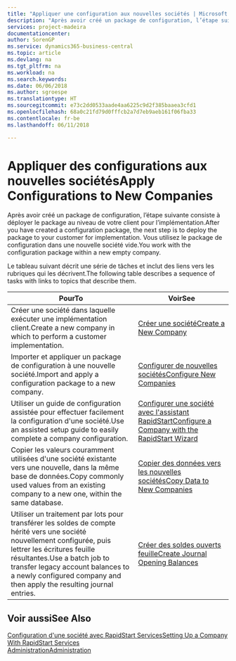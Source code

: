 ```yaml
---
title: "Appliquer une configuration aux nouvelles sociétés | Microsoft Docs"
description: "Après avoir créé un package de configuration, l’étape suivante consiste à déployer le package au niveau de votre client pour l’implémentation. Vous utilisez la configuration avec une nouvelle société vide."
services: project-madeira
documentationcenter: 
author: SorenGP
ms.service: dynamics365-business-central
ms.topic: article
ms.devlang: na
ms.tgt_pltfrm: na
ms.workload: na
ms.search.keywords: 
ms.date: 06/06/2018
ms.author: sgroespe
ms.translationtype: HT
ms.sourcegitcommit: e73c2dd0533aade4aa6225c9d2f385baaea3cfd1
ms.openlocfilehash: 68a0c21fd79d0fffcb2a7d7eb9aeb161f06fba33
ms.contentlocale: fr-be
ms.lasthandoff: 06/11/2018

---
```

# <a name="apply-configurations-to-new-companies"></a><span data-ttu-id="efbf2-104">Appliquer des configurations aux nouvelles sociétés</span><span class="sxs-lookup"><span data-stu-id="efbf2-104">Apply Configurations to New Companies</span></span>
<span data-ttu-id="efbf2-105">Après avoir créé un package de configuration, l’étape suivante consiste à déployer le package au niveau de votre client pour l’implémentation.</span><span class="sxs-lookup"><span data-stu-id="efbf2-105">After you have created a configuration package, the next step is to deploy the package to your customer for implementation.</span></span> <span data-ttu-id="efbf2-106">Vous utilisez le package de configuration dans une nouvelle société vide.</span><span class="sxs-lookup"><span data-stu-id="efbf2-106">You work with the configuration package within a new empty company.</span></span>  

 <span data-ttu-id="efbf2-107">Le tableau suivant décrit une série de tâches et inclut des liens vers les rubriques qui les décrivent.</span><span class="sxs-lookup"><span data-stu-id="efbf2-107">The following table describes a sequence of tasks with links to topics that describe them.</span></span>

|<span data-ttu-id="efbf2-108">**Pour**</span><span class="sxs-lookup"><span data-stu-id="efbf2-108">**To**</span></span>|<span data-ttu-id="efbf2-109">**Voir**</span><span class="sxs-lookup"><span data-stu-id="efbf2-109">**See**</span></span>|  
|------------|-------------|  
|<span data-ttu-id="efbf2-110">Créer une société dans laquelle exécuter une implémentation client.</span><span class="sxs-lookup"><span data-stu-id="efbf2-110">Create a new company in which to perform a customer implementation.</span></span>|[<span data-ttu-id="efbf2-111">Créer une société</span><span class="sxs-lookup"><span data-stu-id="efbf2-111">Create a New Company</span></span>](admin-how-to-create-a-new-company.md)|  
|<span data-ttu-id="efbf2-112">Importer et appliquer un package de configuration à une nouvelle société.</span><span class="sxs-lookup"><span data-stu-id="efbf2-112">Import and apply a configuration package to a new company.</span></span>|[<span data-ttu-id="efbf2-113">Configurer de nouvelles sociétés</span><span class="sxs-lookup"><span data-stu-id="efbf2-113">Configure New Companies</span></span>](admin-how-to-configure-new-companies.md)|  
|<span data-ttu-id="efbf2-114">Utiliser un guide de configuration assistée pour effectuer facilement la configuration d'une société.</span><span class="sxs-lookup"><span data-stu-id="efbf2-114">Use an assisted setup guide to easily complete a company configuration.</span></span>|[<span data-ttu-id="efbf2-115">Configurer une société avec l'assistant RapidStart</span><span class="sxs-lookup"><span data-stu-id="efbf2-115">Configure a Company with the RapidStart Wizard</span></span>](admin-how-to-configure-a-company-with-the-rapidstart-wizard.md)|
|<span data-ttu-id="efbf2-116">Copier les valeurs couramment utilisées d'une société existante vers une nouvelle, dans la même base de données.</span><span class="sxs-lookup"><span data-stu-id="efbf2-116">Copy commonly used values from an existing company to a new one, within the same database.</span></span>|[<span data-ttu-id="efbf2-117">Copier des données vers les nouvelles sociétés</span><span class="sxs-lookup"><span data-stu-id="efbf2-117">Copy Data to New Companies</span></span>](admin-how-to-copy-data-to-new-companies.md)|  
|<span data-ttu-id="efbf2-118">Utiliser un traitement par lots pour transférer les soldes de compte hérité vers une société nouvellement configurée, puis lettrer les écritures feuille résultantes.</span><span class="sxs-lookup"><span data-stu-id="efbf2-118">Use a batch job to transfer legacy account balances to a newly configured company and then apply the resulting journal entries.</span></span>|[<span data-ttu-id="efbf2-119">Créer des soldes ouverts feuille</span><span class="sxs-lookup"><span data-stu-id="efbf2-119">Create Journal Opening Balances</span></span>](admin-how-to-create-journal-opening-balances.md)|  

## <a name="see-also"></a><span data-ttu-id="efbf2-120">Voir aussi</span><span class="sxs-lookup"><span data-stu-id="efbf2-120">See Also</span></span>  
[<span data-ttu-id="efbf2-121">Configuration d'une société avec RapidStart Services</span><span class="sxs-lookup"><span data-stu-id="efbf2-121">Setting Up a Company With RapidStart Services</span></span>](admin-set-up-a-company-with-rapidstart.md)  
[<span data-ttu-id="efbf2-122">Administration</span><span class="sxs-lookup"><span data-stu-id="efbf2-122">Administration</span></span>](admin-setup-and-administration.md)

